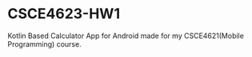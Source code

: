 # CSCE4623-HW1

Kotlin Based Calculator App for Android made for my CSCE4621(Mobile Programming) course.

